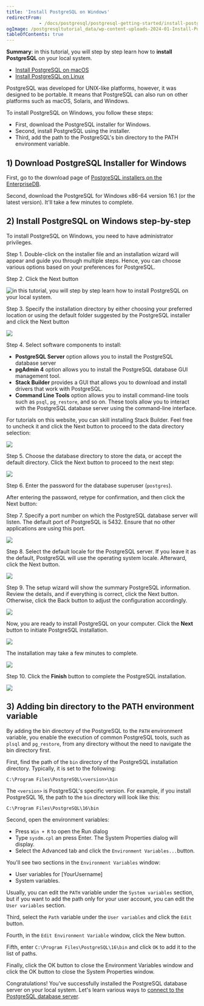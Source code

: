 ```yaml
---
title: 'Install PostgreSQL on Windows'
redirectFrom: 
            - /docs/postgresql/postgresql-getting-started/install-postgresql/
ogImage: /postgresqltutorial_data/wp-content-uploads-2024-01-Install-PostgreSQL-Windows-Step-1.png
tableOfContents: true
---
```


**Summary**: in this tutorial, you will step by step learn how to **install PostgreSQL** on your local system.



- [Install PostgreSQL on macOS](https://www.postgresqltutorial.com/postgresql-getting-started/install-postgresql-macos/)
- [Install PostgreSQL on Linux](https://www.postgresqltutorial.com/postgresql-getting-started/install-postgresql-linux/)


PostgreSQL was developed for UNIX-like platforms, however, it was designed to be portable. It means that PostgreSQL can also run on other platforms such as macOS, Solaris, and Windows.



To install PostgreSQL on Windows, you follow these steps:



- First, download the PostgreSQL installer for Windows.
- Second, install PostgreSQL using the installer.
- Third, add the path to the PostgreSQL's bin directory to the PATH environment variable.


## 1) Download PostgreSQL Installer for Windows



First, go to the download page of [PostgreSQL installers on the EnterpriseDB](https://www.enterprisedb.com/downloads/postgres-postgresql-downloads).



Second, download the PostgreSQL for Windows x86-64 version 16.1 (or the latest version). It'll take a few minutes to complete.



## 2) Install PostgreSQL on Windows step-by-step



To install PostgreSQL on Windows, you need to have administrator privileges.



Step 1. Double-click on the installer file and an installation wizard will appear and guide you through multiple steps. Hence, you can choose various options based on your preferences for PostgreSQL.



Step 2. Click the Next button



![in this tutorial, you will step by step learn how to install PostgreSQL on your local system.](/postgresqltutorial_data/wp-content-uploads-2024-01-Install-PostgreSQL-Windows-Step-1.png)



Step 3. Specify the installation directory by either choosing your preferred location or using the default folder suggested by the PostgreSQL installer and click the Next button




![](/postgresqltutorial_data/wp-content-uploads-2024-01-Install-PostgreSQL-Windows-Step-2.png)




Step 4. Select software components to install:



- **PostgreSQL Server** option allows you to install the PostgreSQL database server
- **pgAdmin 4** option allows you to install the PostgreSQL database GUI management tool.
- **Stack Builder** provides a GUI that allows you to download and install drivers that work with PostgreSQL.
- **Command Line Tools** option allows you to install command-line tools such as `psql`, `pg_restore`, and so on. These tools allow you to interact with the PostgreSQL database server using the command-line interface.


For tutorials on this website, you can skill installing Stack Builder. Feel free to uncheck it and click the Next button to proceed to the data directory selection:



![](/postgresqltutorial_data/wp-content-uploads-2024-01-Install-PostgreSQL-Windows-Step-3.png)



Step 5. Choose the database directory to store the data, or accept the default directory. Click the Next button to proceed to the next step:



![](/postgresqltutorial_data/wp-content-uploads-2024-01-Install-PostgreSQL-Windows-Step-4.png)



Step 6. Enter the password for the database superuser (`postgres`).



After entering the password, retype for confirmation, and then click the Next button:



Step 7. Specify a port number on which the PostgreSQL database server will listen. The default port of PostgreSQL is 5432. Ensure that no other applications are using this port.



![](/postgresqltutorial_data/wp-content-uploads-2024-01-Install-PostgreSQL-Windows-Step-6.png)



Step 8. Select the default locale for the PostgreSQL server. If you leave it as the default, PostgreSQL will use the operating system locale. Afterward, click the Next button.



![](/postgresqltutorial_data/wp-content-uploads-2024-01-Install-PostgreSQL-Windows-Step-7.png)



Step 9. The setup wizard will show the summary PostgreSQL information. Review the details, and if everything is correct, click the Next button. Otherwise, click the Back button to adjust the configuration accordingly.



![](/postgresqltutorial_data/wp-content-uploads-2024-01-Install-PostgreSQL-Windows-Step-8.png)



Now, you are ready to install PostgreSQL on your computer. Click the **Next** button to initiate PostgreSQL installation.



![](/postgresqltutorial_data/wp-content-uploads-2024-01-Install-PostgreSQL-Windows-Step-9.png)



The installation may take a few minutes to complete.



![](/postgresqltutorial_data/wp-content-uploads-2024-01-Install-PostgreSQL-Windows-Step-9-1.png)



Step 10. Click the **Finish** button to complete the PostgreSQL installation.



![](/postgresqltutorial_data/wp-content-uploads-2024-01-Install-PostgreSQL-Windows-Step-10.png)



## 3) Adding bin directory to the PATH environment variable



By adding the bin directory of the PostgreSQL to the `PATH` environment variable, you enable the execution of common PostgreSQL tools, such as `plsql` and `pg_restore`, from any directory without the need to navigate the bin directory first.



First, find the path of the `bin` directory of the PostgreSQL installation directory. Typically, it is set to the following:



```
C:\Program Files\PostgreSQL\<version>\bin
```



The `<version>` is PostgreSQL's specific version. For example, if you install PostgreSQL 16, the path to the `bin` directory will look like this:



```
C:\Program Files\PostgreSQL\16\bin
```



Second, open the environment variables:



- Press `Win + R` to open the Run dialog
- Type `sysdm.cpl` an press Enter. The System Properties dialog will display.
- Select the Advanced tab and click the `Environment Variables...`button.


You'll see two sections in the `Environment Variables` window:



- User variables for \[YourUsername]
- System variables.


Usually, you can edit the `PATH` variable under the `System variables` section, but if you want to add the path only for your user account, you can edit the `User variables` section.



Third, select the `Path` variable under the `User variables` and click the `Edit` button.



Fourth, in the `Edit Environment Variable` window, click the New button.



Fifth, enter `C:\Program Files\PostgreSQL\16\bin` and click `OK` to add it to the list of paths.



Finally, click the OK button to close the Environment Variables window and click the OK button to close the System Properties window.



Congratulations! You've successfully installed the PostgreSQL database server on your local system. Let's learn various ways to [connect to the PostgreSQL database server](https://www.postgresqltutorial.com/postgresql-getting-started/connect-to-postgresql-database/ "Connect to PostgreSQL Database").

